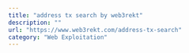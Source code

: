 ```yaml
---
title: "address tx search by web3rekt"
description: ""
url: "https://www.web3rekt.com/address-tx-search"
category: "Web Exploitation"
---
```

